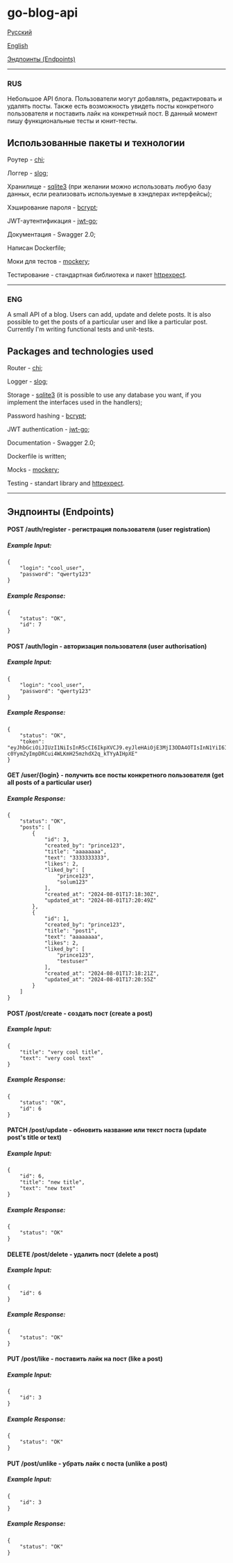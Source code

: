 ﻿# go-blog-api
[Русский](#russian)

[English](#english)

[Эндпоинты (Endpoints)](#demo)
___
### RUS <a name="russian"></a> 
Небольшое API блога. Пользователи могут добавлять, редактировать и удалять посты. Также есть возможность увидеть посты конкретного пользователя и поставить лайк на конкретный пост.
В данный момент пишу функциональные тесты и юнит-тесты.
## Использованные пакеты и технологии
Роутер - [chi](https://github.com/go-chi/chi/);

Логгер - [slog](https://pkg.go.dev/golang.org/x/exp/slog);

Хранилище - [sqlite3](https://www.sqlite.org/) (при желании можно использовать любую базу данных, если реализовать используемые в хэндлерах интерфейсы);

Хэширование пароля - [bcrypt](https://pkg.go.dev/golang.org/x/crypto/bcrypt);

JWT-аутентификация - [jwt-go](https://pkg.go.dev/github.com/golang-jwt/jwt/v5);

Документация - Swagger 2.0;

Написан Dockerfile;

Моки для тестов - [mockery](https://github.com/vektra/mockery);

Тестирование - стандартная библиотека и пакет [httpexpect](https://github.com/gavv/httpexpect).

___
### ENG <a name="english"></a> 
A small API of a blog. Users can add, update and delete posts. It is also possible to get the posts of a particular user and like a particular post.
Currently I'm writing functional tests and unit-tests.
## Packages and technologies used
Router - [chi](https://github.com/go-chi/chi/);

Logger - [slog](https://pkg.go.dev/golang.org/x/exp/slog);

Storage - [sqlite3](https://www.sqlite.org/) (it is possible to use any database you want, if you implement the interfaces used in the handlers);

Password hashing - [bcrypt](https://pkg.go.dev/golang.org/x/crypto/bcrypt);

JWT authentication - [jwt-go](https://pkg.go.dev/github.com/golang-jwt/jwt/v5);

Documentation - Swagger 2.0;

Dockerfile is written;

Mocks - [mockery](https://github.com/vektra/mockery);

Testing - standart library and [httpexpect](https://github.com/gavv/httpexpect).
___

## Эндпоинты (Endpoints) <a name="demo"></a> 

#### POST /auth/register - регистрация пользователя (user registration)
 
##### Example Input: 
```
{
    "login": "cool_user",
    "password": "qwerty123"
}
```

##### Example Response: 
```
{
    "status": "OK",
    "id": 7
} 
```

#### POST /auth/login - авторизация пользователя (user authorisation)

##### Example Input: 
```
{
    "login": "cool_user",
    "password": "qwerty123"
}
```

##### Example Response: 
```
{
    "status": "OK",
    "token": "eyJhbGciOiJIUzI1NiIsInR5cCI6IkpXVCJ9.eyJleHAiOjE3MjI3ODA4OTIsInN1YiI6ImNvb2xfdXNlciJ9.n-c0YymZyImpDRCui4WLKmH25mzhdX2q_kTYyAIHpXE"
}
```

#### GET /user/{login} - получить все посты конкретного пользователя (get all posts of a particular user)

##### Example Response: 
```
{
    "status": "OK",
    "posts": [
        {
            "id": 3,
            "created_by": "prince123",
            "title": "aaaaaaaa",
            "text": "3333333333",
            "likes": 2,
            "liked_by": [
                "prince123",
                "solum123"
            ],
            "created_at": "2024-08-01T17:18:30Z",
            "updated_at": "2024-08-01T17:20:49Z"
        },
        {
            "id": 1,
            "created_by": "prince123",
            "title": "post1",
            "text": "aaaaaaaa",
            "likes": 2,
            "liked_by": [
                "prince123",
                "testuser"
            ],
            "created_at": "2024-08-01T17:18:21Z",
            "updated_at": "2024-08-01T17:20:55Z"
        }
    ]
}
```

#### POST /post/create - создать пост (create a post)

##### Example Input: 
```
{
    "title": "very cool title",
    "text": "very cool text"
}
```

##### Example Response: 
```
{
    "status": "OK",
    "id": 6
}
```

#### PATCH /post/update - обновить название или текст поста (update post's title or text)

##### Example Input: 
```
{   
    "id": 6,
    "title": "new title",
    "text": "new text"
}
```

##### Example Response: 
```
{
    "status": "OK"
}
```

#### DELETE /post/delete - удалить пост (delete a post)

##### Example Input: 
```
{   
    "id": 6
}
```

##### Example Response: 
```
{
    "status": "OK"
}
```

#### PUT /post/like - поставить лайк на пост (like a post)

##### Example Input: 
```
{   
    "id": 3
}
```

##### Example Response: 
```
{
    "status": "OK"
}
```

#### PUT /post/unlike - убрать лайк с поста (unlike a post)

##### Example Input: 
```
{   
    "id": 3
}
```

##### Example Response: 
```
{
    "status": "OK"
}
```
